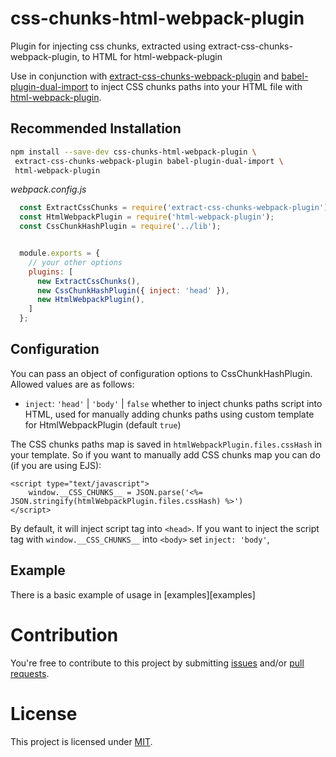 # css-chunks-html-webpack-plugin
Plugin for injecting css chunks, extracted using extract-css-chunks-webpack-plugin, to HTML for html-webpack-plugin

Use in conjunction with
[extract-css-chunks-webpack-plugin](https://github.com/faceyspacey/extract-css-chunks-webpack-plugin) and
[babel-plugin-dual-import](https://github.com/faceyspacey/babel-plugin-dual-import)
to inject CSS chunks paths into your HTML file with
[html-webpack-plugin](https://github.com/jantimon/html-webpack-plugin).

## Recommended Installation

```bash
npm install --save-dev css-chunks-html-webpack-plugin \
 extract-css-chunks-webpack-plugin babel-plugin-dual-import \
 html-webpack-plugin
```

*webpack.config.js*
```js
  const ExtractCssChunks = require('extract-css-chunks-webpack-plugin');
  const HtmlWebpackPlugin = require('html-webpack-plugin');
  const CssChunkHashPlugin = require('../lib');


  module.exports = {
    // your other options
    plugins: [
      new ExtractCssChunks(),
      new CssChunkHashPlugin({ inject: 'head' }),
      new HtmlWebpackPlugin(),
    ]
  };

```

## Configuration

You can pass an object of configuration options to CssChunkHashPlugin. Allowed values are as follows:

* `inject`: `'head'` | `'body'` | `false` whether to inject chunks paths script into HTML, used for manually adding
chunks paths using custom template for HtmlWebpackPlugin (default `true`)

The CSS chunks paths map is saved in `htmlWebpackPlugin.files.cssHash` in your template. So if you want to manually add
CSS chunks map you can do (if you are using EJS):

```ejs
<script type="text/javascript">
    window.__CSS_CHUNKS__ = JSON.parse('<%= JSON.stringify(htmlWebpackPlugin.files.cssHash) %>')
</script>
```

By default, it will inject script tag into `<head>`. If you want to inject the script tag with `window.__CSS_CHUNKS__`
 into `<body>` set `inject: 'body'`,

## Example

There is a basic example of usage in [examples][examples]

# Contribution

You're free to contribute to this project by submitting [issues](https://github.com/mike1808/css-chunks-html-webpack-plugin/issues) and/or [pull requests](https://github.com/mike1808/css-chunks-html-webpack-plugin/pulls).

# License

This project is licensed under [MIT](LICENSE).
